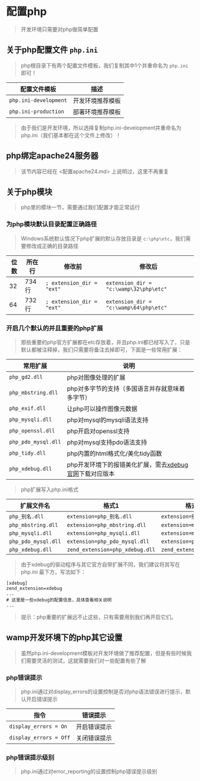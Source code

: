 # 配置php

> 开发环境只需要对php做简单配置

## 关于php配置文件 `php.ini`

> php根目录下有两个配置文件模板，我们复制其中1个并重命名为 `php.ini` 即可！

配置文件模板                | 描述
--------------------- | --------
`php.ini-development` | 开发环境推荐模板
`php.ini-production`  | 部署环境推荐模板

> 由于我们是开发环境，所以选择复制php.ini-development并重命名为php.ini（我们基本都在这个文件上修改）！

## php绑定apache24服务器

> 该节内容已经在 <配置apache24.md> 上说明过，这里不再重复

## 关于php模块

> php里的模块一节，需要通过我们配置才能正常运行

### 为php模块默认目录配置正确路径

> Windows系统默认情况下php扩展的默认存放目录是 `c:\php\etc`，我们需要修改成正确的目录路径

位数 | 所在行  | 修改前                       | 修改后
-- | ---- | ------------------------- | --------------------------------------
32 | 734行 | `; extension_dir = "ext"` | `extension_dir = "c:\wamp\32\php\etc"`
64 | 732行 | `; extension_dir = "ext"` | `extension_dir = "c:\wamp\64\php\etc"`

### 开启几个默认的并且重要的php扩展

> 那些重要的php官方扩展都在etc存放着，并且php.ini都已经写入了，只是默认都被注释掉，我们只需要将备注去掉即可，下面是一些常用扩展：

常用扩展                | 说明
------------------- | ----------------------------------------------------
`php_gd2.dll`       | php对图像处理的扩展
`php_mbstring.dll`  | php对多字节的支持（多国语言并存就意味着多字节）
`php_exif.dll`      | 让php可以操作图像元数据
`php_mysqli.dll`    | php对mysql的mysqli语法支持
`php_openssl.dll`   | php开启对openssl支持
`php_pdo_mysql.dll` | php对mysql支持pdo语法支持
`php_tidy.dll`      | php内置的html格式化/美化tidy函数
`php_xdebug.dll`    | php开发环境下的报错美化扩展，需去[xdebug官网](https://xdebug.org)下载对应版本

> php扩展写入php.ini格式

扩展文件名               | 格式1                           | 格式2
------------------- | ----------------------------- | ---------------------
`php_别名.dll`        | `extension=php_别名.dll`        | `extension=别名`
`php_mbstring.dll`  | `extension=php_mbstring.dll`  | `extension=mbstring`
`php_mysqli.dll`    | `extension=php_mysqli.dll`    | `extension=mysqli`
`php_pdo_mysql.dll` | `extension=php_pdo_mysql.dll` | `extension=pdo_mysql`
`php_xdebug.dll`    | `zend_extension=php_xdebug.dll`    | `zend_extension=xdebug`

> 由于xdebug的驱动程序与其它官方自带扩展不同，我们建议将其写在 php.ini 最下方，写法如下：

```shell
[xdebug]
zend_extension=xdebug
...
# 这里是一些xdebug的配置信息，具体查看相关说明
...
```

> 提示：php重要的扩展远不止这些，只有需要用到我们再开启它们。

## wamp开发环境下的php其它设置

> 虽然php.ini-development模板对开发环境做了推荐配置，但是有些时候我们需要灵活的测试，这就需要我们对一些配置有些了解

### php错误提示

> php.ini通过对display_errors的设置控制是否对php语法错误进行提示，默认开启错误提示

指令|错误提示
--|--
`display_errors = On`|开启错误提示
`display_errors = Off`|关闭错误提示

### php错误提示级别

> php.ini通过对error_reporting的设置控制php错误提示级别
